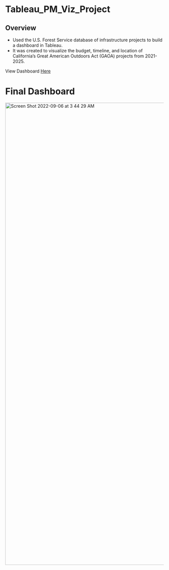 # Tableau_PM_Viz_Project
## Overview
- Used the U.S. Forest Service database of infrastructure projects to build a dashboard in Tableau. 
- It was created to visualize the budget, timeline, and location of California’s Great American Outdoors Act (GAOA) projects from 2021-2025.

View Dashboard [Here](https://public.tableau.com/app/profile/eric.james5960/viz/CAAgricultureDataVizProject/PortfolioOverview)

# Final Dashboard
<img width="1469" alt="Screen Shot 2022-09-06 at 3 44 29 AM" src="https://user-images.githubusercontent.com/101911329/188582119-fc40b848-78a5-4d47-ac25-3a22e53e17e6.png">
